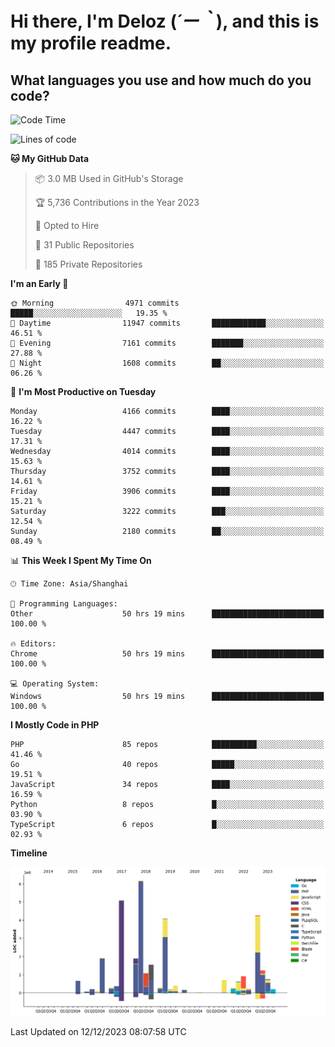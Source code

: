 # **Hi there, I'm Deloz (*´ー｀*), and this is my profile readme.**

## **What languages you use and how much do you code?**

<!--START_SECTION:waka-->
![Code Time](http://img.shields.io/badge/Code%20Time-2%2C974%20hrs%2055%20mins-blue)

![Lines of code](https://img.shields.io/badge/From%20Hello%20World%20I%27ve%20Written-33.5%20million%20lines%20of%20code-blue)

**🐱 My GitHub Data** 

> 📦 3.0 MB Used in GitHub's Storage 
 > 
> 🏆 5,736 Contributions in the Year 2023
 > 
> 💼 Opted to Hire
 > 
> 📜 31 Public Repositories 
 > 
> 🔑 185 Private Repositories 
 > 
**I'm an Early 🐤** 

```text
🌞 Morning                4971 commits        █████░░░░░░░░░░░░░░░░░░░░   19.35 % 
🌆 Daytime                11947 commits       ████████████░░░░░░░░░░░░░   46.51 % 
🌃 Evening                7161 commits        ███████░░░░░░░░░░░░░░░░░░   27.88 % 
🌙 Night                  1608 commits        ██░░░░░░░░░░░░░░░░░░░░░░░   06.26 % 
```
📅 **I'm Most Productive on Tuesday** 

```text
Monday                   4166 commits        ████░░░░░░░░░░░░░░░░░░░░░   16.22 % 
Tuesday                  4447 commits        ████░░░░░░░░░░░░░░░░░░░░░   17.31 % 
Wednesday                4014 commits        ████░░░░░░░░░░░░░░░░░░░░░   15.63 % 
Thursday                 3752 commits        ████░░░░░░░░░░░░░░░░░░░░░   14.61 % 
Friday                   3906 commits        ████░░░░░░░░░░░░░░░░░░░░░   15.21 % 
Saturday                 3222 commits        ███░░░░░░░░░░░░░░░░░░░░░░   12.54 % 
Sunday                   2180 commits        ██░░░░░░░░░░░░░░░░░░░░░░░   08.49 % 
```


📊 **This Week I Spent My Time On** 

```text
🕑︎ Time Zone: Asia/Shanghai

💬 Programming Languages: 
Other                    50 hrs 19 mins      █████████████████████████   100.00 % 

🔥 Editors: 
Chrome                   50 hrs 19 mins      █████████████████████████   100.00 % 

💻 Operating System: 
Windows                  50 hrs 19 mins      █████████████████████████   100.00 % 
```

**I Mostly Code in PHP** 

```text
PHP                      85 repos            ██████████░░░░░░░░░░░░░░░   41.46 % 
Go                       40 repos            █████░░░░░░░░░░░░░░░░░░░░   19.51 % 
JavaScript               34 repos            ████░░░░░░░░░░░░░░░░░░░░░   16.59 % 
Python                   8 repos             █░░░░░░░░░░░░░░░░░░░░░░░░   03.90 % 
TypeScript               6 repos             █░░░░░░░░░░░░░░░░░░░░░░░░   02.93 % 
```



**Timeline**

![Lines of Code chart](https://raw.githubusercontent.com/deloz/deloz/main/assets/bar_graph.png)


 Last Updated on 12/12/2023 08:07:58 UTC
<!--END_SECTION:waka-->
